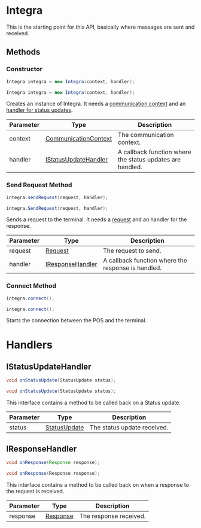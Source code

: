 # Integra

This is the starting point for this API, basically where messages are sent and received.

## Methods
### Constructor
```java
Integra integra = new Integra(context, handler);
```

```csharp
Integra integra = new Integra(context, handler);
```

Creates an instance of Integra. It needs a [communication context](#communicationcontext) and an [handler for status updates](#istatusupdatehandler).

Parameter| Type | Description
---------| ---- | -----------
context | [CommunicationContext](#communicationcontext) | The communication context.
handler | [IStatusUpdateHandler](#istatusupdatehandler) | A callback function where the status updates are handled.

### Send Request Method

```java
integra.sendRequest(request, handler);
```

```csharp
integra.SendRequest(request, handler);
```

Sends a request to the terminal. It needs a [request](#request) and an handler for the response.

Parameter| Type | Description
---------| ---- | -----------
request | [Request](#request) | The request to send.
handler | [IResponseHandler](#iresponsehandler) | A callback function where the response is handled.


### Connect Method
```java
integra.connect();
```
```csharp
integra.connect();
```
Starts the connection between the POS and the terminal.

# Handlers
## IStatusUpdateHandler
```java
void onStatusUpdate(StatusUpdate status);
```
```csharp
void onStatusUpdate(StatusUpdate status);
```

This interface contains a method to be called back on a Status update.

Parameter| Type | Description
---------| ---- | -----------
status | [StatusUpdate](#statusupdate) | The status update received.

## IResponseHandler
```java
void onResponse(Response response);
```
```csharp
void onResponse(Response response);
```

This interface contains a method to be called back on when a response to the request is received.

Parameter| Type | Description
---------| ---- | -----------
response | [Response](#response) | The response received.
